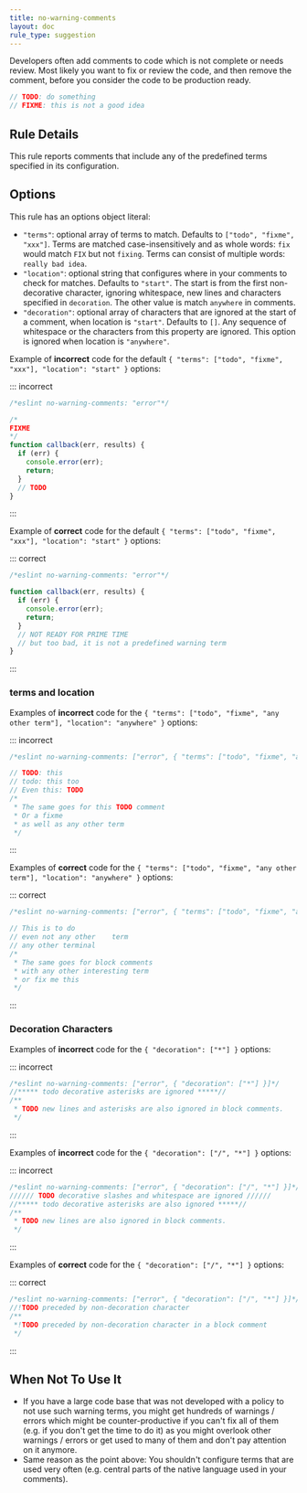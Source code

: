 ```yaml
---
title: no-warning-comments
layout: doc
rule_type: suggestion
---
```



Developers often add comments to code which is not complete or needs review. Most likely you want to fix or review the code, and then remove the comment, before you consider the code to be production ready.

```js
// TODO: do something
// FIXME: this is not a good idea
```

## Rule Details

This rule reports comments that include any of the predefined terms specified in its configuration.

## Options

This rule has an options object literal:

* `"terms"`: optional array of terms to match. Defaults to `["todo", "fixme", "xxx"]`. Terms are matched case-insensitively and as whole words: `fix` would match `FIX` but not `fixing`. Terms can consist of multiple words: `really bad idea`.
* `"location"`: optional string that configures where in your comments to check for matches. Defaults to `"start"`. The start is from the first non-decorative character, ignoring whitespace, new lines and characters specified in `decoration`. The other value is match `anywhere` in comments.
* `"decoration"`: optional array of characters that are ignored at the start of a comment, when location is `"start"`. Defaults to `[]`. Any sequence of whitespace or the characters from this property are ignored. This option is ignored when location is `"anywhere"`.

Example of **incorrect** code for the default `{ "terms": ["todo", "fixme", "xxx"], "location": "start" }` options:

::: incorrect

```js
/*eslint no-warning-comments: "error"*/

/*
FIXME
*/
function callback(err, results) {
  if (err) {
    console.error(err);
    return;
  }
  // TODO
}
```

:::

Example of **correct** code for the default `{ "terms": ["todo", "fixme", "xxx"], "location": "start" }` options:

::: correct

```js
/*eslint no-warning-comments: "error"*/

function callback(err, results) {
  if (err) {
    console.error(err);
    return;
  }
  // NOT READY FOR PRIME TIME
  // but too bad, it is not a predefined warning term
}
```

:::

### terms and location

Examples of **incorrect** code for the `{ "terms": ["todo", "fixme", "any other term"], "location": "anywhere" }` options:

::: incorrect

```js
/*eslint no-warning-comments: ["error", { "terms": ["todo", "fixme", "any other term"], "location": "anywhere" }]*/

// TODO: this
// todo: this too
// Even this: TODO
/*
 * The same goes for this TODO comment
 * Or a fixme
 * as well as any other term
 */
```

:::

Examples of **correct** code for the `{ "terms": ["todo", "fixme", "any other term"], "location": "anywhere" }` options:

::: correct

```js
/*eslint no-warning-comments: ["error", { "terms": ["todo", "fixme", "any other term"], "location": "anywhere" }]*/

// This is to do
// even not any other    term
// any other terminal
/*
 * The same goes for block comments
 * with any other interesting term
 * or fix me this
 */
```

:::

### Decoration Characters

Examples of **incorrect** code for the `{ "decoration": ["*"] }` options:

::: incorrect

```js
/*eslint no-warning-comments: ["error", { "decoration": ["*"] }]*/
//***** todo decorative asterisks are ignored *****//
/**
 * TODO new lines and asterisks are also ignored in block comments.
 */
```

:::

Examples of **incorrect** code for the `{ "decoration": ["/", "*"] }` options:

::: incorrect

```js
/*eslint no-warning-comments: ["error", { "decoration": ["/", "*"] }]*/
////// TODO decorative slashes and whitespace are ignored //////
//***** todo decorative asterisks are also ignored *****//
/**
 * TODO new lines are also ignored in block comments.
 */
```

:::

Examples of **correct** code for the `{ "decoration": ["/", "*"] }` options:

::: correct

```js
/*eslint no-warning-comments: ["error", { "decoration": ["/", "*"] }]*/
//!TODO preceded by non-decoration character
/**
 *!TODO preceded by non-decoration character in a block comment
 */
```

:::

## When Not To Use It

* If you have a large code base that was not developed with a policy to not use such warning terms, you might get hundreds of warnings / errors which might be counter-productive if you can't fix all of them (e.g. if you don't get the time to do it) as you might overlook other warnings / errors or get used to many of them and don't pay attention on it anymore.
* Same reason as the point above: You shouldn't configure terms that are used very often (e.g. central parts of the native language used in your comments).
